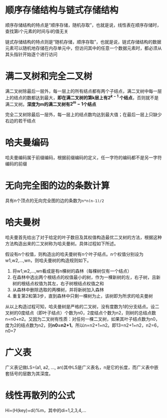 # 顺序存储结构与链式存储结构

顺序存储结构的特点是“顺序存储，随机存取”，也就是说，线性表在顺序存储时，查找第i个元素的时间与i的值无关

链式存储结构的特点则是“随机存储，顺序存取”，也就是说，链式存储结构的数据元素可以随机地存储在内存单元中，但访问其中的任意一个数据元素时，都必须从其头指针开始逐个进行访问



 # 满二叉树和完全二叉树

满二叉树除最后一层外，每一层上的所有结点都有两个子结点，满二叉树中每一层上的结点的数都达到最大，**即在满二叉树的第k层上有$2^{k-1}$ 个结点**，否则就不是满二叉树。**深度为m的满二叉树有$2^m-1$个结点**

完全二叉树除最后一层外，每一层上的结点数均达到最大值；在最后一层上只缺少右边的若干结点



# 哈夫曼编码

哈夫曼编码属于前缀编码，根据前缀编码的定义，任一字符的编码都不是另一字符编码的前缀



# 无向完全图的边的条数计算

具有n个顶点的无向完全图的边的条数为`n*n(n-1)/2`



# 哈夫曼树

哈夫曼首先给出了对于给定的叶子数目及其权值构造最优二叉树的方法，根据这种方法构造出来的二叉树称为哈夫曼树。具体过程如下所述。

假设有n个权值，则构造出的哈夫曼树有n个叶子结点。n个权值分别设为w1,w2,...,wn，则哈夫曼树的构造规则如下。

1. 将w1,w2,...,wn看成是有n棵树的森林（每棵树仅有一个结点）
2. 在森林中选出两个根结点的权值最小的树，作为一棵新树的左，右子树，且新树的根结点权值为其左，右子树根结点权值之和
3. 从森林中删除选取的两棵树，并将新树加入森林
4. 重复第2和第3步，直到森林中只剩一棵树为止，该树即为所求的哈夫曼树

从以上构造过程可知，哈夫曼树是严格的二叉树，没有度数为1的分支结点。设二叉树的0度结点（即叶子结点）个数为n0，2度结点个数为n2，则树的总结点数n=n0+n2。又因为二叉树有性质：对任何一棵二叉树，如果其叶子结点数为n0，度为2的结点数为n2，则**n0=n2+1**。所以n=n2+1+n2。即13=n2+1+n2，n2=6，n0=7



# 广义表

广义表记做LS=(a1, a2, ..., an)其中LS是广义表名，n是它的长度，而广义表中嵌套括号的层数为其深度。



# 线性再散列的公式

Hi=(H(key)+di)%m，其中的di=1,2,3,4,...





